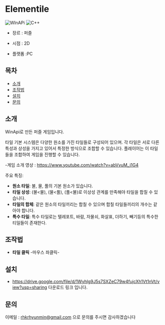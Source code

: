 # Elementile

![WInAPi](https://img.shields.io/badge/WinApi-32-blue.svg)
![C++](https://img.shields.io/badge/C%23-7.0-green.svg)

- 장르 : 퍼즐

- 시점 : 2D

- 플랫폼 :PC

## 목차
- [소개](#소개)
- [조작법](#조작법)
- [설치](#설치)
- [문의](#문의)

## 소개
WinApi로 만든 퍼즐 게임입니다. 

타일 기본 시스템은 다양한 원소를 가진 타일들로 구성되어 있으며. 각 타일은 서로 다른 특성과 상성을 가지고 있어서 특정한 방식으로 조합할 수 있습니다. 
플레이어는 이 타일들을 조합하여 게임을 진행할 수 있습니다.

-게임 소개 영상 : https://www.youtube.com/watch?v=abVvuM_j1G4

주요 특징:
- **원소 타일**: 불, 물, 풀의 기본 원소가 있습니다. 
- **타일 상성**: (불<물), (물<풀), (풀<불)로 이상성 관계를 만족해야 타일을 합칠 수 있습니다.
- **타일의 합체**: 같은 원소의 타일끼리는 합칠 수 있으며 합칠 타일들끼리의 개수는 같아야 합니다.
- **특수 타일**: 특수 타일로는 텔레포트, 바람, 자물쇠, 화살표, 더하기, 빼기등의 특수한 티일들이 존재한다.

## 조작법

- **타일 클릭** -마우스 좌클릭-

## 설치

- https://drive.google.com/file/d/1Wyhlg9J5s7SXZeC79w4fujcXh1Vt1nVt/view?usp=sharing
다운로드 링크 입니다.


## 문의
이메일 : rhkrhyunmin@gmail.com 으로 문의를 주시면 감사하겠습니다

